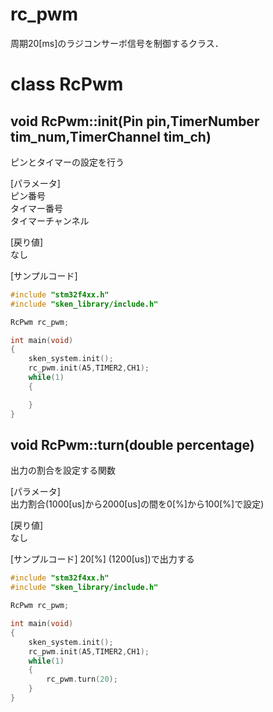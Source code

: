 <!-- リファレンスのテンプレート -->
<!-- readmeにライブラリのリファレンスを記載 -->

# rc_pwm

周期20[ms]のラジコンサーボ信号を制御するクラス．

# class RcPwm

## void RcPwm::init(Pin pin,TimerNumber tim_num,TimerChannel tim_ch)
ピンとタイマーの設定を行う

[パラメータ]  
ピン番号    
タイマー番号  
タイマーチャンネル

[戻り値]  
なし

[サンプルコード]


``` c++
#include "stm32f4xx.h"
#include "sken_library/include.h"

RcPwm rc_pwm;

int main(void)
{
    sken_system.init();
    rc_pwm.init(A5,TIMER2,CH1);
    while(1)
    {

    }
}
```

## void RcPwm::turn(double percentage)
出力の割合を設定する関数

[パラメータ]  
出力割合(1000[us]から2000[us]の間を0[%]から100[%]で設定)

[戻り値]  
なし

[サンプルコード]
20[%] (1200[us])で出力する

``` c++
#include "stm32f4xx.h"
#include "sken_library/include.h"

RcPwm rc_pwm;

int main(void)
{
    sken_system.init();
    rc_pwm.init(A5,TIMER2,CH1);
    while(1)
    {
        rc_pwm.turn(20);
    }
}
```